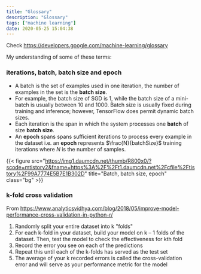 ```yaml
---
title: "Glossary"
description: "Glossary"
tags: ["machine learning"]
date: 2020-05-25 15:04:38
---
```


Check https://developers.google.com/machine-learning/glossary

My understanding of some of these terms:

### iterations, batch, batch size and epoch

- A batch is the set of examples used in one iteration, the number of examples in the set is the **batch size**. 
- For example, the batch size of SGD is 1, while the batch size of a mini-batch is usually between 10 and 1000.
Batch size is usually fixed during training and inference; however, TensorFlow does permit dynamic batch sizes.
- Each iteration is the span in which the system processes one **batch** of size **batch size**.
- An **epoch** spans spans sufficient iterations to process every example in the dataset i.e. an **epoch** represents $\frac{N}{batchSize}$ training iterations
where $N$ is the number of samples.

{{< figure src="https://img1.daumcdn.net/thumb/R800x0/?scode=mtistory2&fname=https%3A%2F%2Ft1.daumcdn.net%2Fcfile%2Ftistory%2F99A7774E5B7E1B302D" 
  title="Batch, batch size, epoch" class="bg" >}}
<style> .bg { filter: invert(1); } </style>

### k-fold cross validation

From https://www.analyticsvidhya.com/blog/2018/05/improve-model-performance-cross-validation-in-python-r/

1. Randomly split your entire dataset into k "folds"
2. For each k-fold in your dataset, build your model on k – 1 folds of the dataset. Then, test the model to check the effectiveness for kth fold
3. Record the error you see on each of the predictions
4. Repeat this until each of the k-folds has served as the test set
5. The average of your k recorded errors is called the cross-validation error and will serve as your performance metric for the model

